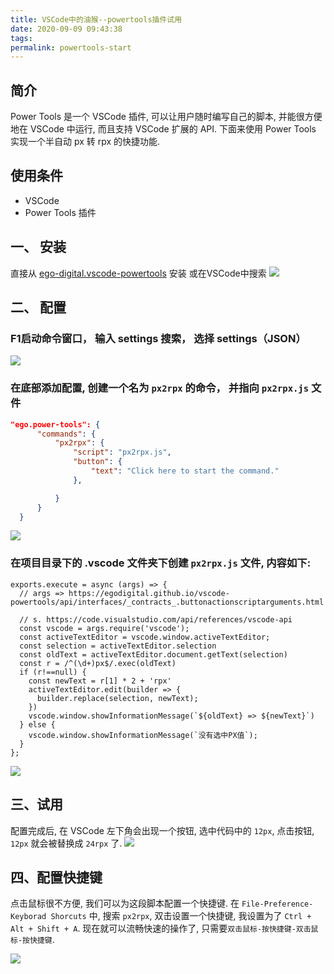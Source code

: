 ```yaml
---
title: VSCode中的油猴--powertools插件试用
date: 2020-09-09 09:43:38
tags:
permalink: powertools-start
---
```


## 简介
Power Tools 是一个 VSCode 插件, 可以让用户随时编写自己的脚本, 并能很方便地在 VSCode 中运行, 而且支持 VSCode 扩展的 API.
下面来使用 Power Tools 实现一个半自动 px 转 rpx 的快捷功能.

## 使用条件
- VSCode
- Power Tools 插件

## 一、 安装
直接从 [ego-digital.vscode-powertools](https://marketplace.visualstudio.com/items?itemName=ego-digital.vscode-powertools) 安装
或在VSCode中搜索
![](https://static.wzdxy.com//img/Code_VCt9E3tfVC.png)

<!-- more -->

## 二、 配置

### F1启动命令窗口， 输入 settings 搜索， 选择 settings（JSON）

![](https://static.wzdxy.com/img/M8MeV2WaSw.png)

### 在底部添加配置, 创建一个名为 `px2rpx` 的命令， 并指向 `px2rpx.js` 文件

```JSON
"ego.power-tools": {
      "commands": {
          "px2rpx": {
              "script": "px2rpx.js",
              "button": {
                  "text": "Click here to start the command."
              },

          }
      }
  }
```
![](https://static.wzdxy.com/img/Code_h8RO4tBXrJ.png)

### 在项目目录下的 .vscode 文件夹下创建 `px2rpx.js` 文件, 内容如下:

```JS
exports.execute = async (args) => {
  // args => https://egodigital.github.io/vscode-powertools/api/interfaces/_contracts_.buttonactionscriptarguments.html

  // s. https://code.visualstudio.com/api/references/vscode-api
  const vscode = args.require('vscode');
  const activeTextEditor = vscode.window.activeTextEditor;
  const selection = activeTextEditor.selection
  const oldText = activeTextEditor.document.getText(selection)
  const r = /^(\d+)px$/.exec(oldText)
  if (r!==null) {
    const newText = r[1] * 2 + 'rpx'
    activeTextEditor.edit(builder => {
      builder.replace(selection, newText);
    })
    vscode.window.showInformationMessage(`${oldText} => ${newText}`)
  } else {
    vscode.window.showInformationMessage(`没有选中PX值`);
  }
};

```

![](https://static.wzdxy.com/img/CwL4GYcTIr.png)

## 三、试用

配置完成后, 在 VSCode 左下角会出现一个按钮, 选中代码中的 `12px`, 点击按钮, `12px` 就会被替换成 `24rpx` 了.
![](https://static.wzdxy.com/img/vUvwZNo4dq.png)

## 四、配置快捷键

点击鼠标很不方便, 我们可以为这段脚本配置一个快捷键.
在 `File-Preference-Keyborad Shorcuts` 中, 搜索 `px2rpx`, 双击设置一个快捷键, 我设置为了 `Ctrl + Alt + Shift + A`.
现在就可以流畅快速的操作了, 只需要`双击鼠标-按快捷键-双击鼠标-按快捷键`.

![](https://static.wzdxy.com/img/px2rpx.gif)